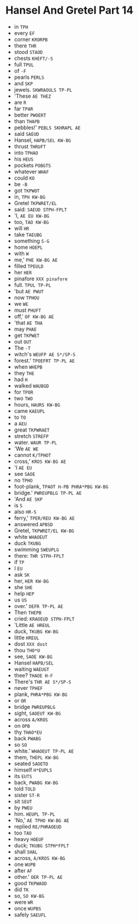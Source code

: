 # Hansel And Gretel Part 14

* in `TPH`
* every `EF`
* corner `KRORPB`
* there `THR`
* stood `STAOD`
* chests `KHEFT/-S`
* full `TPUL`
* of `-F`
* pearls `PERLS`
* and `SKP`
* jewels. `SKWRAOULS TP-PL`
* 'These `AE THEZ`
* are `R`
* far `TPAR`
* better `PWOERT`
* than `THAPB`
* pebbles!' `PEBLS SKHRAPL AE`
* said `SAEUD`
* Hansel, `HAPB/SEL KW-BG`
* thrust `THRUFT`
* into `TPHAO`
* his `HEUS`
* pockets `POBGTS`
* whatever `WHAF`
* could `KO`
* be `-B`
* got `TKPWOT`
* in, `TPH KW-BG`
* Gretel `TKPWRET/EL`
* said: `SAEUD STPH-FPLT`
* 'I, `AE EU KW-BG`
* too, `TAO KW-BG`
* will `HR`
* take `TAEUBG`
* something `S-G`
* home `HOEPL`
* with `W`
* me,' `PHE KW-BG AE`
* filled `TPEULD`
* her `HER`
* pinafore `XXX pinafore`
* full. `TPUL TP-PL`
* 'but `AE PWUT`
* now `TPHOU`
* we `WE`
* must `PHUFT`
* off,' `OF KW-BG AE`
* 'that `AE THA`
* may `PHAE`
* get `TKPWET`
* out `OUT`
* The `-T`
* witch's `WEUFP AE S*/SP-S`
* forest.' `TPOEFRT TP-PL AE`
* when `WHEPB`
* they `THE`
* had `H`
* walked `WAUBGD`
* for `TPOR`
* two `TWO`
* hours, `HAURS KW-BG`
* came `KAEUPL`
* to `TO`
* a `AEU`
* great `TKPWRAET`
* stretch `STREFP`
* water. `WAUR TP-PL`
* 'We `AE WE`
* cannot `K/TPHOT`
* cross,' `KROS KW-BG AE`
* 'I `AE EU`
* see `SAOE`
* no `TPHO`
* foot-plank, `TPAOT H-PB PHRA*PBG KW-BG`
* bridge.' `PWREUPBLG TP-PL AE`
* 'And `AE SKP`
* is `S`
* also `HR-S`
* ferry,' `TPER/REU KW-BG AE`
* answered `APBSD`
* Gretel, `TKPWRET/EL KW-BG`
* white `WHAOEUT`
* duck `TKUBG`
* swimming `SWEUPLG`
* there: `THR STPH-FPLT`
* if `TP`
* I `EU`
* ask `SK`
* her, `HER KW-BG`
* she `SHE`
* help `HEP`
* us `US`
* over.' `OEFR TP-PL AE`
* Then `THEPB`
* cried: `KRAOEUD STPH-FPLT`
* 'Little `AE HREUL`
* duck, `TKUBG KW-BG`
* little `HREUL`
* dost `XXX dost`
* thou `THO*U`
* see, `SAOE KW-BG`
* Hansel `HAPB/SEL`
* waiting `WAEUGT`
* thee? `THAOE H-F`
* There's `THR AE S*/SP-S`
* never `TPHEF`
* plank, `PHRA*PBG KW-BG`
* or `OR`
* bridge `PWREUPBLG`
* sight, `SAOEUT KW-BG`
* across `A/KROS`
* on `OPB`
* thy `THAO*EU`
* back `PWABG`
* so `SO`
* white.' `WHAOEUT TP-PL AE`
* them, `THEPL KW-BG`
* seated `SAOETD`
* himself `H*EUPLS`
* its `EUTS`
* back, `PWABG KW-BG`
* told `TOLD`
* sister `ST-R`
* sit `SEUT`
* by `PWEU`
* him. `HEUPL TP-PL`
* 'No,' `AE TPHO KW-BG AE`
* replied `RE/PHRAOEUD`
* too `TAO`
* heavy `HOEUF`
* duck; `TKUBG STPH*FPLT`
* shall `SHAL`
* across, `A/KROS KW-BG`
* one `WUPB`
* after `AF`
* other.' `OER TP-PL AE`
* good `TKPWAOD`
* did `TK`
* so, `SO KW-BG`
* were `WR`
* once `WUPBS`
* safely `SAEUFL`
